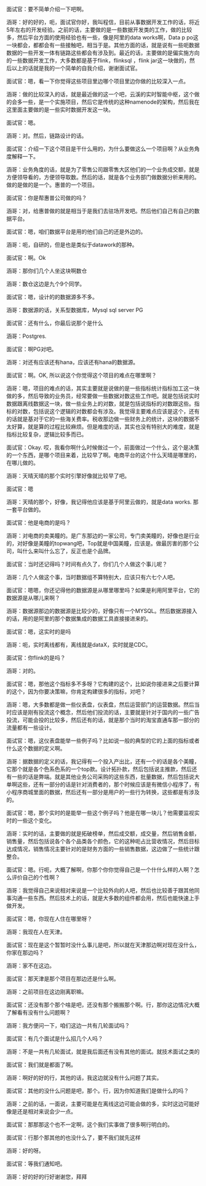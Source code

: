 
面试官：要不简单介绍一下吧啊。

涵哥：好的好的，呃，面试官你好，我叫程信，目前从事数据开发工作的话，将近5年左右的开发经验。之前的话，主要做的是一些数据开发类的工作，做的比较多，然后平台方面的使用经验也有一些，像是阿里的data works啊，Data p po这一块都会，都都会有一些接触吧，相当于是。其他方面的话，就是说有一些呃数据数据的一些开发一体有链路这些都会有涉及到。最近的话，主要做的是偏实施方向的一些数据开发工作，大多数都是基于flink，flinksql ，flink jar这一块做的，然后以上的话就是我的一个简单的自我介绍，谢谢面试官。

面试官：嗯，看一下你觉得这些项目里边哪个项目里边你做的比较深入一点。

涵哥：做的比较深入的话，就是最近做的这一个吧，云溪的实时智能中枢，这个做的会多一些，是一个实施项目，然后它是传统的这种namenode的架构，然后我在这里面主要做的是一些实时数据开发这一块。

面试官：嗯。

涵哥：对。然后，链路设计的话。

面试官：介绍一下这个项目是干什么用的，为什么要做这么一个项目啊？从业务角度解释一下。

涵哥：业务角度的话，就是为了零售公司跟零售大区他们的一个业务成交额，就是方便领导看的，方便领导取数。然后的话，就是各个业务部门做数据分析来用的。做的是做的是一个。惠普的一个项目。

面试官：你是帮惠普公司做的吗？

涵哥：对，给惠普做的就是相当于是我们去驻场开发吧。然后他们自己有自己的数据平台。

面试官：嗯，咱们数据平台是用的他们自己的还是外边的。

涵哥：呃，自研的，但是也是类似于datawork的那种。

面试官：啊。Ok

涵哥：那你们几个人坐这块啊数仓

涵哥：数仓这边是九个9个同学。

面试官：嗯，设计的的数据源多不多。

涵哥：数据源的话，关系型数据库，Mysql sql server PG

面试官：还有什么，你最后说那个是什么

涵哥：Postgres.

面试官：啊PG对吧。

涵哥：对还有应该还有hana，应该还有hana的数据源。

面试官：啊。OK, 所以说这个你觉得这个项目的难点在哪里啊？

涵哥：嗯，项目的难点的话，其实主要就是说做的是一些指标统计指标加工这一块做的多，然后导致的业务员，经常要做一些数据对数这些工作吧。就是包括说实时数据跟离线数据这一块，做一些业务上的对数，就是包括说指标的对数跟这些。指标的对数，包括说这个逻辑的对数都会有涉及。我觉得主要难点应该是这个，还有的话就是基对于它的一些海关费率。税收那边做一些财务上的统计，这块的数据不太好算，就是算的过程比较麻烦。但是难度的话，其实也没有特别大的难度，就是指标比较复杂，逻辑比较多而已。

面试官：Okay. 哎，我看你啊什么时候做过一个，前面做过一个什么，这个是决策的一个东西，是哪个项目来着，比较早了啊。电商平台的这个什么天晴是哪里的，在哪儿做的。

涵哥：天晴天晴的那个实时引擎好像就比较早了吧。

面试官：嗯

涵哥：天晴的那个，好像，我记得他应该是基于阿里云做的，就是data works. 那一套平台做的。

面试官：他是电商的是吗？

涵哥：对电商的卖美瞳的。是广东那边的一家公司，专门卖美瞳的，好像也是行业的，对好像是美瞳的topwang吧，Top就是中国美瞳，应该是。做最厉害的那个公司，叫什么来叫什么忘了，反正也是个品牌。

面试官：当时还记得吗？时间有点久了，你们几个人做这个事儿呢？

涵哥：几个人做这个事，当时数据组不算特别大，应该只有六七个人吧。

面试官：嗯嗯，你还记得他的数据源是从哪里哪里吗？如果是利用阿里平台，它的数据源是从哪儿来啊？

涵哥：数据源那边的数据源是比较少的，好像只有一个MYSQL。然后数据源接入的话，用的是阿里的那个数据集成的数据工具直接接进来的。

面试官：嗯，这实时的是吗

涵哥：呃，实时离线都有，离线就是dataX，实时就是CDC。

面试官：你flink的是吗？

涵哥：对的。

面试官：嗯，那他这个指标多不多呀？它构建的这个，比如说你接进来之后要计算的这个，因为你要决策嘛，你肯定构建很多的指标，对吧？

涵哥：嗯，大多数都是做一些仪表盘，仪表盘，然后运营部门的运营数据。然后当时应该是刚有投流这个概念，然后他们投流的话，主要就是针对于国内的一些广告投流，可能会投的比较多，然后还有的话，就是那个当时的淘宝直通车那一部分的流量都有一些设计。

面试官：嗯，这仪表盘能举一些例子吗？比如说一般的典型的它的上面的指标或者什么这个数据的定义啊。

涵哥：据数据的定义的话，我记得有一个投入产出比，还有一个的话是各个美瞳，它那个就是各个色系色系的一个top款。设计拓扑款，然后包括说主推款，然后还有一些的话是弊端。就是其他业务公司采购的这些东西，批量数据，然后包括说大单啊这些，还有一部分的话是针对消费者的，那个时候应该是有微信小程序了，有小程序商城里面的数据，然后还有一部分是用户的一些行为转换，这些都是有涉及的。

面试官：嗯，那个实时的是能举一些这个例子吗？他是在哪一块儿？他需要监视实时的一些这个变化。

涵哥：实时的话，主要做的就是拓破榜单，然后成交额，成交量，然后销售金额，销售量，然后包括说各个各个品类各个颜色，它的这种呃占比营收情况，然后目标达成情况，销售情况主要针对的是财务方面的一些销售数据，这边做了一些统计跟整合。

面试官：嗯。行呃，大概了解啊，你那个你你觉得自己是一个什什么样的人啊？怎么评价自己的个性啊？

涵哥：我觉得自己来说相对来说是一个比较外向的人吧，然后也比较善于跟其他同事沟通一些东西。然后技术上的话，就是大多数的组件都会用，然后也能快速上手做开发。

面试官：嗯，你现在人住在哪里呀？

涵哥：我现在人在天津。

面试官：现在是这个暂暂时没什么事儿是吧，所以就在天津那边啊对现在没什么，你家在那边吗？

涵哥：家不在这边。

面试官：那天津是那个项目在那边还是什么啊。

涵哥：之前项目在这边刚离职嘛。

面试官：还没有那个那个啥是吧，还没有那个搬搬那个啊。行，那你这边情况大概了解看有没有什么问题啊？

涵哥：我方便问一下，咱们这边一共有几轮面试吗？

面试官：有几个面试是什么招几个人吗？

涵哥：不是一共有几轮面试，就是我后面还有没有其他的面试。就技术面试之类的

面试官：我们就是都面了啊。

涵哥：啊好的好的行，其他的话，我这边就没有什么问题了其实。

面试官：其他的没什么问题是吧，那个。行，因为你知道我们是做什么的吗？

涵哥：之前的话，一面说，主要可能是在离线这边可能会做的多，实时这边可能好像是还是相对来说会少一点。

面试官：那那那这个也不一定啊，这个我们实事做了很多啊行明白的。

面试官：行那个那其他的也没什么了，要不我们就先这样

涵哥：好的呀。

面试官：等我们通知吧。

涵哥：好的好的行好谢谢您，拜拜
